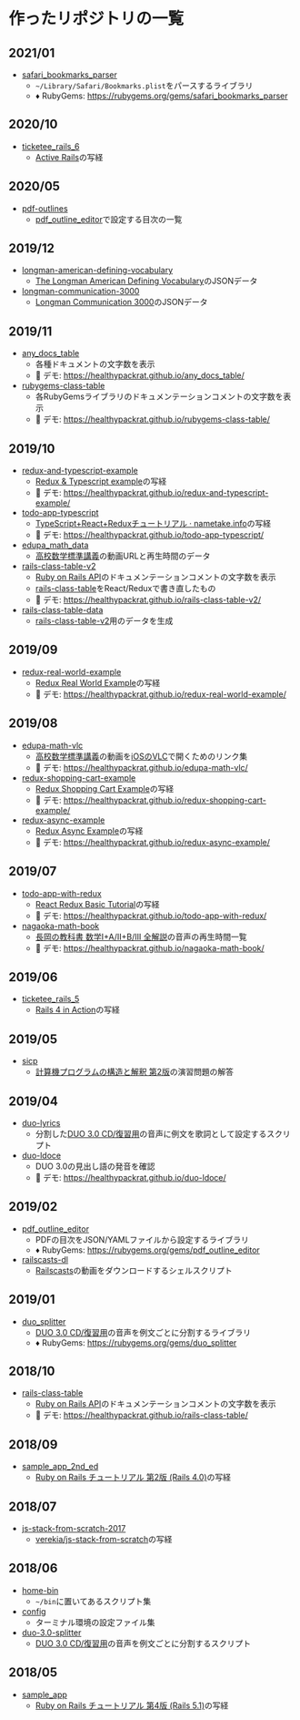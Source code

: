 # 作ったリポジトリの一覧

## 2021/01

- [safari\_bookmarks\_parser](https://github.com/healthypackrat/safari_bookmarks_parser)
    - `~/Library/Safari/Bookmarks.plist`をパースするライブラリ
    - ♦️ RubyGems: <https://rubygems.org/gems/safari_bookmarks_parser>

## 2020/10

- [ticketee\_rails\_6](https://github.com/healthypackrat/ticketee_rails_6)
    - [Active Rails](https://leanpub.com/rails)の写経

## 2020/05

- [pdf-outlines](https://github.com/healthypackrat/pdf-outlines)
    - [pdf\_outline\_editor](https://github.com/healthypackrat/pdf_outline_editor)で設定する目次の一覧

## 2019/12

- [longman-american-defining-vocabulary](https://github.com/healthypackrat/longman-american-defining-vocabulary)
    - [The Longman American Defining Vocabulary](http://www.longmandictionariesusa.com/longman/defining_vocabulary)のJSONデータ
- [longman-communication-3000](https://github.com/healthypackrat/longman-communication-3000)
    - [Longman Communication 3000](https://www.google.com/search?q=Longman+Communication+3000)のJSONデータ

## 2019/11

- [any\_docs\_table](https://github.com/healthypackrat/any_docs_table)
    - 各種ドキュメントの文字数を表示
    - 💪 デモ: <https://healthypackrat.github.io/any_docs_table/>
- [rubygems-class-table](https://github.com/healthypackrat/rubygems-class-table)
    - 各RubyGemsライブラリのドキュメンテーションコメントの文字数を表示
    - 💪 デモ: <https://healthypackrat.github.io/rubygems-class-table/>

## 2019/10

- [redux-and-typescript-example](https://github.com/healthypackrat/redux-and-typescript-example)
    - [Redux & Typescript example](https://redux.js.org/recipes/usage-with-typescript)の写経
    - 💪 デモ: <https://healthypackrat.github.io/redux-and-typescript-example/>
- [todo-app-typescript](https://github.com/healthypackrat/todo-app-typescript)
    - [TypeScript+React+Reduxチュートリアル · nametake.info](https://nametake.github.io/posts/2018/12/05/typescript-react-redux-tutorial/)の写経
    - 💪 デモ: <https://healthypackrat.github.io/todo-app-typescript/>
- [edupa\_math\_data](https://github.com/healthypackrat/edupa_math_data)
    - [高校数学標準講義](http://edupa.org/?p=4904)の動画URLと再生時間のデータ
- [rails-class-table-v2](https://github.com/healthypackrat/rails-class-table-v2)
    - [Ruby on Rails API](https://api.rubyonrails.org/)のドキュメンテーションコメントの文字数を表示
    - [rails-class-table](https://github.com/healthypackrat/rails-class-table)をReact/Reduxで書き直したもの
    - 💪 デモ: <https://healthypackrat.github.io/rails-class-table-v2/>
- [rails-class-table-data](https://github.com/healthypackrat/rails-class-table-data)
    - [rails-class-table-v2](https://github.com/healthypackrat/rails-class-table-v2)用のデータを生成

## 2019/09

- [redux-real-world-example](https://github.com/healthypackrat/redux-real-world-example)
    - [Redux Real World Example](https://github.com/reduxjs/redux/tree/master/examples/real-world)の写経
    - 💪 デモ: <https://healthypackrat.github.io/redux-real-world-example/>

## 2019/08

- [edupa-math-vlc](https://github.com/healthypackrat/edupa-math-vlc)
    - [高校数学標準講義](http://edupa.org/?p=4904)の動画を[iOSのVLC](https://apps.apple.com/jp/app/vlc-for-mobile/id650377962)で開くためのリンク集
    - 💪 デモ: <https://healthypackrat.github.io/edupa-math-vlc/>
- [redux-shopping-cart-example](https://github.com/healthypackrat/redux-shopping-cart-example)
    - [Redux Shopping Cart Example](https://github.com/reduxjs/redux/tree/master/examples/shopping-cart)の写経
    - 💪 デモ: <https://healthypackrat.github.io/redux-shopping-cart-example/>
- [redux-async-example](https://github.com/healthypackrat/redux-async-example)
    - [Redux Async Example](https://github.com/reduxjs/redux/tree/master/examples/async)の写経
    - 💪 デモ: <https://healthypackrat.github.io/redux-async-example/>

## 2019/07

- [todo-app-with-redux](https://github.com/healthypackrat/todo-app-with-redux)
    - [React Redux Basic Tutorial](https://react-redux.js.org/introduction/basic-tutorial)の写経
    - 💪 デモ: <https://healthypackrat.github.io/todo-app-with-redux/>
- [nagaoka-math-book](https://github.com/healthypackrat/nagaoka-math-book)
    - [長岡の教科書 数学I+A/II+B/III 全解説](https://www.obunsha.co.jp/service/nagaoka/other.html)の音声の再生時間一覧
    - 💪 デモ: <https://healthypackrat.github.io/nagaoka-math-book/>

## 2019/06

- [ticketee\_rails\_5](https://github.com/healthypackrat/ticketee_rails_5)
    - [Rails 4 in Action](https://www.manning.com/books/rails-4-in-action)の写経

## 2019/05

- [sicp](https://github.com/healthypackrat/sicp)
    - [計算機プログラムの構造と解釈 第2版](https://sicp.iijlab.net)の演習問題の解答

## 2019/04

- [duo-lyrics](https://github.com/healthypackrat/duo-lyrics)
    - 分割した[DUO 3.0 CD/復習用](https://www.amazon.co.jp/dp/4900790079)の音声に例文を歌詞として設定するスクリプト
- [duo-ldoce](https://github.com/healthypackrat/duo-ldoce)
    - DUO 3.0の見出し語の発音を確認
    - 💪 デモ: <https://healthypackrat.github.io/duo-ldoce/>

## 2019/02

- [pdf\_outline\_editor](https://github.com/healthypackrat/pdf_outline_editor)
    - PDFの目次をJSON/YAMLファイルから設定するライブラリ
    - ♦️ RubyGems: <https://rubygems.org/gems/pdf_outline_editor>
- [railscasts-dl](https://github.com/healthypackrat/railscasts-dl)
    - [Railscasts](http://railscasts.com/)の動画をダウンロードするシェルスクリプト

## 2019/01

- [duo\_splitter](https://github.com/healthypackrat/duo_splitter)
    - [DUO 3.0 CD/復習用](https://www.amazon.co.jp/dp/4900790079)の音声を例文ごとに分割するライブラリ
    - ♦️ RubyGems: <https://rubygems.org/gems/duo_splitter>

## 2018/10

- [rails-class-table](https://github.com/healthypackrat/rails-class-table)
    - [Ruby on Rails API](https://api.rubyonrails.org/)のドキュメンテーションコメントの文字数を表示
    - 💪 デモ: <https://healthypackrat.github.io/rails-class-table/>

## 2018/09

- [sample\_app\_2nd\_ed](https://github.com/healthypackrat/sample_app_2nd_ed)
    - [Ruby on Rails チュートリアル 第2版 (Rails 4.0)](https://railstutorial.jp/?version=4.0)の写経

## 2018/07

- [js-stack-from-scratch-2017](https://github.com/healthypackrat/js-stack-from-scratch-2017)
    - [verekia/js-stack-from-scratch](https://github.com/verekia/js-stack-from-scratch)の写経

## 2018/06

- [home-bin](https://github.com/healthypackrat/home-bin)
    - `~/bin`に置いてあるスクリプト集
- [config](https://github.com/healthypackrat/config)
    - ターミナル環境の設定ファイル集
- [duo-3.0-splitter](https://github.com/healthypackrat/duo-3.0-splitter)
    - [DUO 3.0 CD/復習用](https://www.amazon.co.jp/dp/4900790079)の音声を例文ごとに分割するスクリプト

## 2018/05

- [sample\_app](https://github.com/healthypackrat/sample_app)
    - [Ruby on Rails チュートリアル 第4版 (Rails 5.1)](https://railstutorial.jp/?version=5.1)の写経
